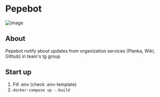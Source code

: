 # Pepebot

![image](https://github.com/user-attachments/assets/54b7d31a-0755-404d-914b-109b103fe75e)

## About
Pepebot notify about updates from organization services (Planka, Wiki, Github) in team's tg group

## Start up
1. Fill .env (check .env-template)
2. ```docker-compose up --build```
